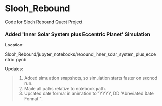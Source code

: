 # Slooh_Rebound
Code for Slooh Rebound Quest Project

### Added 'Inner Solar System plus Eccentric Planet' Simulation

Location:

Slooh_Rebound/jupyter_notebooks/rebound_inner_solar_system_plus_eccentric.ipynb

Updates:

>1. Added simulation snapshots, so simulation starts faster on secnod run.
>2. Made all paths relative to notebook path.
>3. Updated date format in animation to "YYYY, DD 'Abreviated Date Format'".

